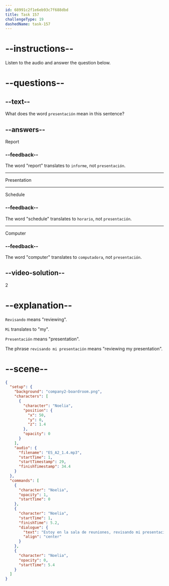 ```yaml
---
id: 68991c2f1e6eb93c7f688dbd
title: Task 157
challengeType: 19
dashedName: task-157
---
```


<!-- Noelia: Estoy en la sala de reuniones, revisando mi presentación. -->

# --instructions--

Listen to the audio and answer the question below.

# --questions--

## --text--

What does the word `presentación` mean in this sentence?

## --answers--

Report

### --feedback--

The word "report" translates to `informe`, not `presentación`.

---

Presentation

---

Schedule

### --feedback--

The word "schedule" translates to `horario`, not `presentación`.

---

Computer

### --feedback--

The word "computer" translates to `computadora`, not `presentación`.

## --video-solution--

2

# --explanation--

`Revisando` means "reviewing".

`Mi` translates to "my".

`Presentación` means "presentation".

The phrase `revisando mi presentación` means "reviewing my presentation".

# --scene--

```json
{
  "setup": {
    "background": "company2-boardroom.png",
    "characters": [
      {
        "character": "Noelia",
        "position": {
          "x": 50,
          "y": 0,
          "z": 1.4
        },
        "opacity": 0
      }
    ],
    "audio": {
      "filename": "ES_A2_1.4.mp3",
      "startTime": 1,
      "startTimestamp": 29,
      "finishTimestamp": 34.4
    }
  },
  "commands": [
    {
      "character": "Noelia",
      "opacity": 1,
      "startTime": 0
    },
    {
      "character": "Noelia",
      "startTime": 1,
      "finishTime": 5.2,
      "dialogue": {
        "text": "Estoy en la sala de reuniones, revisando mi presentación.",
        "align": "center"
      }
    },
    {
      "character": "Noelia",
      "opacity": 0,
      "startTime": 5.4
    }
  ]
}
```
